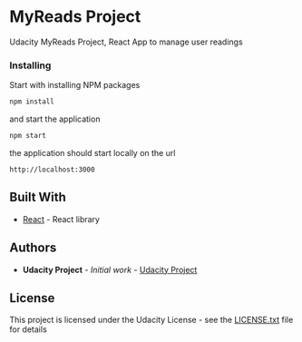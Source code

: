 # MyReads Project

Udacity MyReads Project, React App to manage user readings

### Installing

Start with installing NPM packages

```bash
npm install
```

and start the application

```bash
npm start
```

the application should start locally on the url

```
http://localhost:3000
```

## Built With

- [React](https://react.dev/) - React library

## Authors

- **Udacity Project** - _Initial work_ - [Udacity Project](https://github.com/udacity/React-Fundamentals-C1-React-Contacts)

## License

This project is licensed under the Udacity License - see the [LICENSE.txt](LICENSE.txt) file for details
